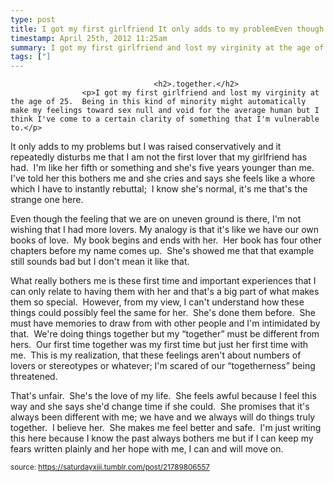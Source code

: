 ```yaml
---
type: post
title: I got my first girlfriend It only adds to my problemEven though the feeling thWhat really bothers me is That's unfair.  She's the
timestamp: April 25th, 2012 11:25am
summary: I got my first girlfriend and lost my virginity at the age of 25.  Being in this kind of minority might automatically make my feelings toward sex nullIt only adds to my problems but I was raised conservatively and it repeatedly disturbs me that I am not the first lover that my girlfriend has had.  IEven though the feeling that we are on uneven ground is there, I'm not wishing that I had more lovers. My analogy is that it's like we have our own booWhat really bothers me is these first time and important experiences that I can only relate to having them with her and that's a big part of what makesThat's unfair.  She's the love of my life.  She feels awful because I feel this way and she says she'd change time if she could.  She promises that 
tags: ["]
---
```


                
                
                                    <h2>.together.</h2>
                    <p>I got my first girlfriend and lost my virginity at the age of 25.  Being in this kind of minority might automatically make my feelings toward sex null and void for the average human but I think I've come to a certain clarity of something that I'm vulnerable to.</p>
<p>It only adds to my problems but I was raised conservatively and it repeatedly disturbs me that I am not the first lover that my girlfriend has had.  I'm like her fifth or something and she's five years younger than me.  I've told her this bothers me and she cries and says she feels like a whore which I have to instantly rebuttal;  I know she's normal, it's me that's the strange one here. </p>
<p>Even though the feeling that we are on uneven ground is there, I'm not wishing that I had more lovers. My analogy is that it's like we have our own books of love.  My book begins and ends with her.  Her book has four other chapters before my name comes up.  She's showed me that that example still sounds bad but I don't mean it like that. </p>
<p>What really bothers me is these first time and important experiences that I can only relate to having them with her and that's a big part of what makes them so special.  However, from my view, I can't understand how these things could possibly feel the same for her.  She's done them before.  She must have memories to draw from with other people and I'm intimidated by that.  We're doing things together but my &ldquo;together&rdquo; must be different from hers.  Our first time together was my first time but just her first time with me.  This is my realization, that these feelings aren't about numbers of lovers or stereotypes or whatever; I'm scared of our &ldquo;togetherness&rdquo; being threatened.</p>
<p>That's unfair.  She's the love of my life.  She feels awful because I feel this way and she says she'd change time if she could.  She promises that it's always been different with me; we have and we always will do things truly together.  I believe her.  She makes me feel better and safe.  I'm just writing this here because I know the past always bothers me but if I can keep my fears written plainly and her hope with me, I can and will move on.</p>
                
                
                
                
                
                
                                
<small>source: https://saturdayxiii.tumblr.com/post/21789806557</small>